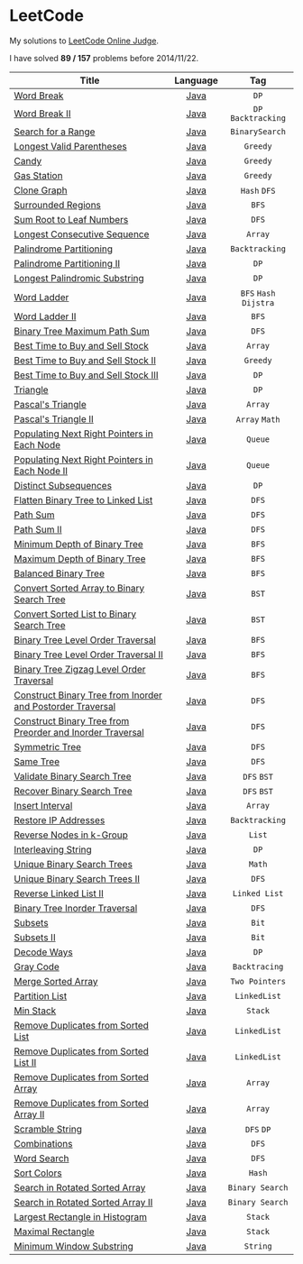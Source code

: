 LeetCode
========

My solutions to [LeetCode Online Judge](https://oj.leetcode.com/).

I have solved **89 / 157** problems before 2014/11/22.

| Title | Language | Tag |
| ------|:--------:|:---:|
| [Word Break](https://oj.leetcode.com/problems/word-break/)  | [Java](https://github.com/acprimer/LeetCode/blob/master/LeetCode/src/WordBreak.java) | `DP` |
| [Word Break II](https://oj.leetcode.com/problems/word-break-ii/)  | [Java](https://github.com/acprimer/LeetCode/blob/master/LeetCode/src/WordBreakII.java) | `DP` `Backtracking` |
| [Search for a Range](https://oj.leetcode.com/problems/search-for-a-range/)   | [Java](https://github.com/acprimer/LeetCode/blob/master/LeetCode/src/SearchForARange.java) | `BinarySearch` |
| [Longest Valid Parentheses](https://oj.leetcode.com/problems/longest-valid-parentheses/)  | [Java](https://github.com/acprimer/LeetCode/blob/master/LeetCode/src/LongestValidParentheses.java) | `Greedy` |
| [Candy](https://oj.leetcode.com/problems/candy/)| [Java](https://github.com/acprimer/LeetCode/blob/master/LeetCode/src/Candy.java) | `Greedy` |
| [Gas Station](https://oj.leetcode.com/problems/gas-station/)  | [Java](https://github.com/acprimer/LeetCode/blob/master/LeetCode/src/GasStation.java) | `Greedy` |
| [Clone Graph](https://oj.leetcode.com/problems/clone-graph/) | [Java](https://github.com/acprimer/LeetCode/blob/master/LeetCode/src/CloneGraph.java) | `Hash` `DFS` |
| [Surrounded Regions](https://oj.leetcode.com/problems/surrounded-regions/)   | [Java](https://github.com/acprimer/LeetCode/blob/master/LeetCode/src/SurroundedRegions.java) | `BFS` |
| [Sum Root to Leaf Numbers](https://oj.leetcode.com/problems/sum-root-to-leaf-numbers/)   | [Java](https://github.com/acprimer/LeetCode/blob/master/LeetCode/src/SumRootToLeafNumbers.java) | `DFS` |
| [Longest Consecutive Sequence](https://oj.leetcode.com/problems/longest-consecutive-sequence/)   | [Java](https://github.com/acprimer/LeetCode/blob/master/LeetCode/src/LongestConsecutiveSequence.java) | `Array` |
| [Palindrome Partitioning](https://oj.leetcode.com/problems/palindrome-partitioning/)  | [Java](https://github.com/acprimer/LeetCode/blob/master/LeetCode/src/PalindromePartitioning.java) | `Backtracking` |
| [Palindrome Partitioning II](https://oj.leetcode.com/problems/palindrome-partitioning-ii/)  | [Java](https://github.com/acprimer/LeetCode/blob/master/LeetCode/src/PalindromePartitioningII.java) | `DP` |
| [Longest Palindromic Substring](https://oj.leetcode.com/problems/longest-palindromic-substring/)  | [Java](https://github.com/acprimer/LeetCode/blob/master/LeetCode/src/LongestPalindromicSubstring.java) | `DP` |
| [Word Ladder](https://oj.leetcode.com/problems/word-ladder/)  | [Java](https://github.com/acprimer/LeetCode/blob/master/LeetCode/src/WordLadder.java) | `BFS` `Hash` `Dijstra` |
| [Word Ladder II](https://oj.leetcode.com/problems/word-ladder-ii/)  | [Java](https://github.com/acprimer/LeetCode/blob/master/LeetCode/src/WordLadderII.java) | `BFS` |
| [Binary Tree Maximum Path Sum](https://oj.leetcode.com/problems/binary-tree-maximum-path-sum/) | [Java](https://github.com/acprimer/LeetCode/blob/master/LeetCode/src/BinaryTreeMaximumPathSum.java) | `DFS` |
| [Best Time to Buy and Sell Stock](https://oj.leetcode.com/problems/best-time-to-buy-and-sell-stock/)  | [Java](https://github.com/acprimer/LeetCode/blob/master/LeetCode/src/BestTimeToBuyAndSellStock.java) | `Array` |
| [Best Time to Buy and Sell Stock II](https://oj.leetcode.com/problems/best-time-to-buy-and-sell-stock-ii/) | [Java](https://github.com/acprimer/LeetCode/blob/master/LeetCode/src/BestTimeToBuyAndSellStockII.java) | `Greedy` |
| [Best Time to Buy and Sell Stock III](https://oj.leetcode.com/problems/best-time-to-buy-and-sell-stock-iii/)  | [Java](https://github.com/acprimer/LeetCode/blob/master/LeetCode/src/BestTimeToBuyAndSellStockIII.java) | `DP` |
| [Triangle](https://oj.leetcode.com/problems/triangle/)  | [Java](https://github.com/acprimer/LeetCode/blob/master/LeetCode/src/Triangle.java) | `DP` |
| [Pascal's Triangle](https://oj.leetcode.com/problems/pascals-triangle/)  | [Java](https://github.com/acprimer/LeetCode/blob/master/LeetCode/src/PascalTriangle.java) | `Array` |
| [Pascal's Triangle II](https://oj.leetcode.com/problems/pascals-triangle-ii/)  | [Java](https://github.com/acprimer/LeetCode/blob/master/LeetCode/src/PascalTriangleII.java) | `Array` `Math` |
| [Populating Next Right Pointers in Each Node](https://oj.leetcode.com/problems/populating-next-right-pointers-in-each-node/)  | [Java](https://github.com/acprimer/LeetCode/blob/master/LeetCode/src/PopulatingNextRightPointers.java) | `Queue` |
| [Populating Next Right Pointers in Each Node II](https://oj.leetcode.com/problems/populating-next-right-pointers-in-each-node-ii/)  | [Java](https://github.com/acprimer/LeetCode/blob/master/LeetCode/src/PopulatingNextRightPointersII.java) | `Queue` |
| [Distinct Subsequences](https://oj.leetcode.com/problems/distinct-subsequences/)  | [Java](https://github.com/acprimer/LeetCode/blob/master/LeetCode/src/DistinctSubsequences.java) | `DP` |
| [Flatten Binary Tree to Linked List](https://oj.leetcode.com/problems/flatten-binary-tree-to-linked-list/)  | [Java](https://github.com/acprimer/LeetCode/blob/master/LeetCode/src/FlattenBinaryTreeToLinkedList.java) | `DFS` |
| [Path Sum](https://oj.leetcode.com/problems/path-sum/)  | [Java](https://github.com/acprimer/LeetCode/blob/master/LeetCode/src/PathSum.java) | `DFS` |
| [Path Sum II](https://oj.leetcode.com/problems/path-sum-ii/)  | [Java](https://github.com/acprimer/LeetCode/blob/master/LeetCode/src/PathSumII.java) | `DFS` |
| [Minimum Depth of Binary Tree](https://oj.leetcode.com/problems/minimum-depth-of-binary-tree/)  | [Java](https://github.com/acprimer/LeetCode/blob/master/LeetCode/src/MinimumDepthOfBinaryTree.java) | `BFS` |
| [Maximum Depth of Binary Tree](https://oj.leetcode.com/problems/maximum-depth-of-binary-tree/)  | [Java](https://github.com/acprimer/LeetCode/blob/master/LeetCode/src/MaximumDepthOfBinaryTree.java) | `BFS` |
| [Balanced Binary Tree](https://oj.leetcode.com/problems/balanced-binary-tree/)  | [Java](https://github.com/acprimer/LeetCode/blob/master/LeetCode/src/BalancedBinaryTree.java) | `BFS` |
| [Convert Sorted Array to Binary Search Tree](https://oj.leetcode.com/problems/convert-sorted-array-to-binary-search-tree/)  | [Java](https://github.com/acprimer/LeetCode/blob/master/LeetCode/src/ConvertSortedArrayToBST.java) | `BST` |
| [Convert Sorted List to Binary Search Tree](https://oj.leetcode.com/problems/convert-sorted-list-to-binary-search-tree/)  | [Java](https://github.com/acprimer/LeetCode/blob/master/LeetCode/src/ConvertSortedListToBST.java) | `BST` |
| [Binary Tree Level Order Traversal](https://oj.leetcode.com/problems/binary-tree-level-order-traversal/)  | [Java](https://github.com/acprimer/LeetCode/blob/master/LeetCode/src/BinaryTreeLevelOrderTraversal.java) | `BFS` |
| [Binary Tree Level Order Traversal II](https://oj.leetcode.com/problems/binary-tree-level-order-traversal-ii/)  | [Java](https://github.com/acprimer/LeetCode/blob/master/LeetCode/src/BinaryTreeLevelOrderTraversalII.java) | `BFS` |
| [Binary Tree Zigzag Level Order Traversal](https://oj.leetcode.com/problems/binary-tree-zigzag-level-order-traversal/)  | [Java](https://github.com/acprimer/LeetCode/blob/master/LeetCode/src/BinaryTreeZigzagLevelOrderTraversal.java) | `BFS` |
| [Construct Binary Tree from Inorder and Postorder Traversal](https://oj.leetcode.com/problems/construct-binary-tree-from-inorder-and-postorder-traversal/)  | [Java](https://github.com/acprimer/LeetCode/blob/master/LeetCode/src/ConstructBinaryTreeFromInorderPostorderTraversal.java) | `DFS` |
| [Construct Binary Tree from Preorder and Inorder Traversal](https://oj.leetcode.com/problems/construct-binary-tree-from-preorder-and-inorder-traversal/)  | [Java](https://github.com/acprimer/LeetCode/blob/master/LeetCode/src/ConstructBinaryTreeFromPreorderInorderTraversal.java) | `DFS` |
| [Symmetric Tree](https://oj.leetcode.com/problems/symmetric-tree/)  | [Java](https://github.com/acprimer/LeetCode/blob/master/LeetCode/src/SymmetricTree.java) | `DFS` |
| [Same Tree](https://oj.leetcode.com/problems/same-tree/)  | [Java](https://github.com/acprimer/LeetCode/blob/master/LeetCode/src/SameTree.java) | `DFS` |
| [Validate Binary Search Tree](https://oj.leetcode.com/problems/validate-binary-search-tree/)  | [Java](https://github.com/acprimer/LeetCode/blob/master/LeetCode/src/ValidateBinarySearchTree.java) | `DFS` `BST` |
| [Recover Binary Search Tree](https://oj.leetcode.com/problems/recover-binary-search-tree/)  | [Java](https://github.com/acprimer/LeetCode/blob/master/LeetCode/src/RecoverBinarySearchTree.java) | `DFS` `BST` |
| [Insert Interval](https://oj.leetcode.com/problems/insert-interval/)  | [Java](https://github.com/acprimer/LeetCode/blob/master/LeetCode/src/InsertInterval.java) | `Array` |
| [Restore IP Addresses](https://oj.leetcode.com/problems/restore-ip-addresses/)  | [Java](https://github.com/acprimer/LeetCode/blob/master/LeetCode/src/RestoreIPAddresses.java) | `Backtracking` |
| [Reverse Nodes in k-Group](https://oj.leetcode.com/problems/reverse-nodes-in-k-group/)  | [Java](https://github.com/acprimer/LeetCode/blob/master/LeetCode/src/ReverseNodesInKGroup.java) | `List` |
| [Interleaving String](https://oj.leetcode.com/problems/interleaving-string/)  | [Java](https://github.com/acprimer/LeetCode/blob/master/LeetCode/src/InterleavingString.java) | `DP` |
| [Unique Binary Search Trees](https://oj.leetcode.com/problems/unique-binary-search-trees/)  | [Java](https://github.com/acprimer/LeetCode/blob/master/LeetCode/src/UniqueBinarySearchTrees.java) | `Math` |
| [Unique Binary Search Trees II](https://oj.leetcode.com/problems/unique-binary-search-trees-ii/)  | [Java](https://github.com/acprimer/LeetCode/blob/master/LeetCode/src/UniqueBinarySearchTreesII.java) | `DFS` |
| [Reverse Linked List II](https://oj.leetcode.com/problems/reverse-linked-list-ii/)  | [Java](https://github.com/acprimer/LeetCode/blob/master/LeetCode/src/BinaryTreeInorderTraversal.java) | `Linked List` |
| [Binary Tree Inorder Traversal](https://oj.leetcode.com/problems/binary-tree-inorder-traversal/)  | [Java](https://github.com/acprimer/LeetCode/blob/master/LeetCode/src/ReverseLinkedListII.java) | `DFS` |
| [Subsets](https://oj.leetcode.com/problems/subsets/)  | [Java](https://github.com/acprimer/LeetCode/blob/master/LeetCode/src/Subsets.java) | `Bit` |
| [Subsets II](https://oj.leetcode.com/problems/subsets-ii/)  | [Java](https://github.com/acprimer/LeetCode/blob/master/LeetCode/src/SubsetsII.java) | `Bit` |
| [Decode Ways](https://oj.leetcode.com/problems/decode-ways/)  | [Java](https://github.com/acprimer/LeetCode/blob/master/LeetCode/src/DecodeWays.java) | `DP` |
| [Gray Code](https://oj.leetcode.com/problems/gray-code/)  | [Java](https://github.com/acprimer/LeetCode/blob/master/LeetCode/src/GrayCode.java) | `Backtracing` |
| [Merge Sorted Array](https://oj.leetcode.com/problems/merge-sorted-array/)  | [Java](https://github.com/acprimer/LeetCode/blob/master/LeetCode/src/MergeSortedArray.java) | `Two Pointers` |
| [Partition List](https://oj.leetcode.com/problems/partition-list/)  | [Java](https://github.com/acprimer/LeetCode/blob/master/LeetCode/src/PartitionList.java) | `LinkedList` |
| [Min Stack](https://oj.leetcode.com/problems/min-stack/)  | [Java](https://github.com/acprimer/LeetCode/blob/master/LeetCode/src/MinStack.java) | `Stack` |
| [Remove Duplicates from Sorted List](https://oj.leetcode.com/problems/remove-duplicates-from-sorted-list/)  | [Java](https://github.com/acprimer/LeetCode/blob/master/LeetCode/src/RemoveDuplicatesFromSortedList.java) | `LinkedList` |
| [Remove Duplicates from Sorted List II](https://oj.leetcode.com/problems/remove-duplicates-from-sorted-list-ii/)  | [Java](https://github.com/acprimer/LeetCode/blob/master/LeetCode/src/RemoveDuplicatesFromSortedListII.java) | `LinkedList` |
| [Remove Duplicates from Sorted Array](https://oj.leetcode.com/problems/remove-duplicates-from-sorted-array/)  | [Java](https://github.com/acprimer/LeetCode/blob/master/LeetCode/src/RemoveDuplicatesFromSortedArray.java) | `Array` |
| [Remove Duplicates from Sorted Array II](https://oj.leetcode.com/problems/remove-duplicates-from-sorted-array-ii/)  | [Java](https://github.com/acprimer/LeetCode/blob/master/LeetCode/src/RemoveDuplicatesFromSortedArrayII.java) | `Array` |
| [Scramble String](https://oj.leetcode.com/problems/scramble-string/)  | [Java](https://github.com/acprimer/LeetCode/blob/master/LeetCode/src/ScrambleString.java) | `DFS` `DP` |
| [Combinations](https://oj.leetcode.com/problems/combinations/)  | [Java](https://github.com/acprimer/LeetCode/blob/master/LeetCode/src/Combinations.java) | `DFS` |
| [Word Search](https://oj.leetcode.com/problems/word-search/)  | [Java](https://github.com/acprimer/LeetCode/blob/master/LeetCode/src/WordSearch.java) | `DFS` |
| [Sort Colors](https://oj.leetcode.com/problems/sort-colors/)  | [Java](https://github.com/acprimer/LeetCode/blob/master/LeetCode/src/SortColors.java) | `Hash` |
| [Search in Rotated Sorted Array](https://oj.leetcode.com/problems/search-in-rotated-sorted-array/)  | [Java](https://github.com/acprimer/LeetCode/blob/master/LeetCode/src/SearchInRotatedSortedArray.java) | `Binary Search` |
| [Search in Rotated Sorted Array II](https://oj.leetcode.com/problems/search-in-rotated-sorted-array-ii/)  | [Java](https://github.com/acprimer/LeetCode/blob/master/LeetCode/src/SearchInRotatedSortedArrayII.java) | `Binary Search` |
| [Largest Rectangle in Histogram](https://oj.leetcode.com/problems/largest-rectangle-in-histogram/)  | [Java](https://github.com/acprimer/LeetCode/blob/master/LeetCode/src/LargestRectangleInHistogram.java) | `Stack` |
| [Maximal Rectangle](https://oj.leetcode.com/problems/maximal-rectangle/)  | [Java](https://github.com/acprimer/LeetCode/blob/master/LeetCode/src/MaximalRectangle.java) | `Stack` |
| [Minimum Window Substring](https://oj.leetcode.com/problems/minimum-window-substring/)  | [Java](https://github.com/acprimer/LeetCode/blob/master/LeetCode/src/MinimumWindowSubstring.java) | `String` |
